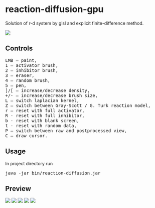 # reaction-diffusion-gpu
Solution of r-d system by glsl and explicit finite-difference method.

![](https://github.com/rszczers/reaction-diffusion-gpu/blob/master/t.gif)

## Controls
<pre>
LMB – paint,
1 – activator brush,
2 – inhibitor brush,
3 – eraser,
4 – random brush,
5 – pen,
]/[ – increase/decrease density,
+/- – increase/decrease brush size,
L – switch laplacian kernel,
Z – switch between Gray-Scott / G. Turk reaction model,
r – reset with full activator,
R - reset with full inhibitor,
b - reset with blank screen,
t - reset with random data,
P – switch between raw and postprocessed view,
C – draw cursor. 
</pre>

## Usage
In project directory run
<pre>
java -jar bin/reaction-diffusion.jar
</pre>

## Preview
![](https://github.com/rszczers/reaction-diffusion-gpu/blob/master/t0.png)
![](https://github.com/rszczers/reaction-diffusion-gpu/blob/master/t1.png)
![](https://github.com/rszczers/reaction-diffusion-gpu/blob/master/t2.png)
![](https://github.com/rszczers/reaction-diffusion-gpu/blob/master/t3.png)
![](https://github.com/rszczers/reaction-diffusion-gpu/blob/master/t4.png)
